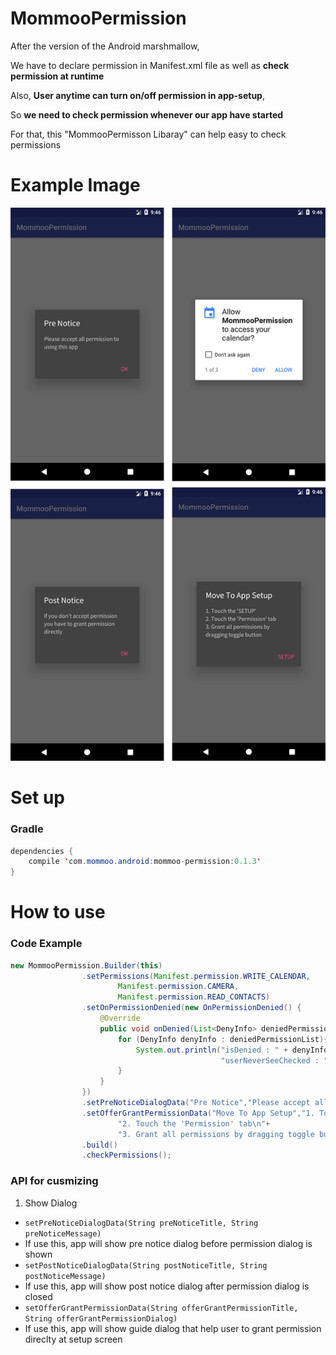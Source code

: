 # MommooPermission

After the version of the Android marshmallow, 

We have to declare permission in Manifest.xml file as well as **check permission at runtime**

Also, **User anytime can turn on/off permission in app-setup**,

So **we need to check permission whenever our app have started**

For that, this "MommooPermisson Libaray" can help easy to check permissions


# Example Image
![example screenshot](./permission_screen_shot3.png)


# Set up

### Gradle
```java
dependencies {
    compile 'com.mommoo.android:mommoo-permission:0.1.3'
}
```

# How to use

### Code Example
```java
new MommooPermission.Builder(this)
                .setPermissions(Manifest.permission.WRITE_CALENDAR, 
                        Manifest.permission.CAMERA, 
                        Manifest.permission.READ_CONTACTS)
                .setOnPermissionDenied(new OnPermissionDenied() {
                    @Override
                    public void onDenied(List<DenyInfo> deniedPermissionList) {
                        for (DenyInfo denyInfo : deniedPermissionList){
                            System.out.println("isDenied : " + denyInfo.getPermission() +" , "+ 
                                               "userNeverSeeChecked : " + denyInfo.isUserNeverAskAgainChecked());
                        }
                    }
                })
                .setPreNoticeDialogData("Pre Notice","Please accept all permission to using this app")
                .setOfferGrantPermissionData("Move To App Setup","1. Touch the 'SETUP'\n" +
                        "2. Touch the 'Permission' tab\n"+
                        "3. Grant all permissions by dragging toggle button")
                .build()
                .checkPermissions();
```

### API for cusmizing
1. Show Dialog
 * ```setPreNoticeDialogData(String preNoticeTitle, String preNoticeMessage)```
  * If use this, app will show pre notice dialog before permission dialog is shown
 * ```setPostNoticeDialogData(String postNoticeTitle, String postNoticeMessage)```
  * If use this, app will show post notice dialog after permission dialog is closed
 * ```setOfferGrantPermissionData(String offerGrantPermissionTitle, String offerGrantPermissionDialog)```
  * If use this, app will show guide dialog that help user to grant permission direclty at setup screen
 
